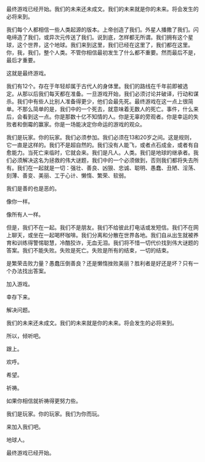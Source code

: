 最终游戏已经开始。我们的未来还未成文。我们的未来就是你的未来。将会发生的必将来到。

我们每个人都相信一些人类起源的版本。上帝创造了我们。外星人播撒了我们。闪电缔造了我们，或异次元传送了我们。说到底，怎样都无所谓。我们拥有这个星球，这个世界，这个地球。我们来到这里，我们已经在这里了，我们都在这里。你，我，我们，整个人类。不管你相信最初发生了什么都不重要。然而最后不是，最后才重要。

这就是最终游戏。

我们有12个。存在于年轻却属于古代人的身体里。我们的路线在千年前即被选定。从那以后我们每天都在准备。一旦游戏开始，我们必须讨论并破译，行动和谋杀。我们中有些人比别人准备得更少，他们会最先死。最终游戏在这一点上很简单。不那么简单的是，我们中的一个死去，就意味着无数人的死亡。事件，什么来后，会看到这一点。你是那数十亿不知情的人。你是无辜的旁观者。你是幸运的失败者和倒霉的赢家。你是一场能决定你命运的游戏的观众。

我们是玩家。你的玩家。我们必须参加。我们必须在13和20岁之间。这是规则，它一直是这样的。我们不是超自然的。我们没有人能飞，或者点石成金，或者有自愈能力。当死亡来临时，它就会来。我们是凡人。人类。我们是地球的继承者。我们必须解决这名为拯救的伟大谜题，我们中的一个必须做到，否则我们都将失去所有。我们在一起就是一切：强壮、善良、凶狠、忠诚、聪明、愚蠢、丑陋、淫荡、刻薄、善变、美丽、工于心计、懒惰、繁荣、软弱。

我们是善的也是恶的。

像你一样。

像所有人一样。

但是，我们不在一起。我们不是朋友。我们不给彼此打电话或发短信。我们不在网上聊天，或坐在一起喝杯咖啡。我们分离和分散在世界各地。我们自从出生就被养育和训练得警惕聪慧，冷酷狡诈，无血无泪。我们将不惜一切代价找到伟大谜题的答案。我们不能失败。失败是死亡。失败是所有的结束，一切的结束。

是繁荣击败力量？愚蠢压倒善良？还是懒惰挫败美丽？胜利者是好还是坏？只有一个办法找出答案。

加入游戏。

幸存下来。

解决问题。

我们的未来还未成文。我们的未来就是你的未来。将会发生的必将来到。

所以，倾听吧。

跟上。

欢呼。

希望。

祈祷。

如果你相信就祈祷得更努力些。

我们是玩家。你的玩家。我们为你而玩。

来加入我们吧。

地球人。

最终游戏已经开始。